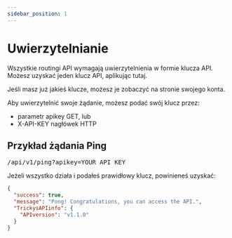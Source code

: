 ```yaml
---
sidebar_position: 1
---
```


# Uwierzytelnianie

Wszystkie routingi API wymagają uwierzytelnienia w formie klucza API. Możesz uzyskać jeden klucz API, aplikując tutaj.

Jeśli masz już jakieś klucze, możesz je zobaczyć na stronie swojego konta.

Aby uwierzytelnić swoje żądanie, możesz podać swój klucz przez:


- parametr <span class="code-text">apikey</span> GET, lub
- <span class="code-text">X-API-KEY</span> nagłówek HTTP

## Przykład żądania Ping

<pre>
/api/v1/ping?apikey=<span class="code-text">YOUR_API_KEY</span>
</pre>

Jeżeli wszystko działa i podałeś prawidłowy klucz, powinieneś uzyskać:

```json
{
  "success": true,
  "message": "Pong! Congratulations, you can access the API.",
  "TrickysAPIinfo": {
    "APIversion": "v1.1.0"
  }
}
```